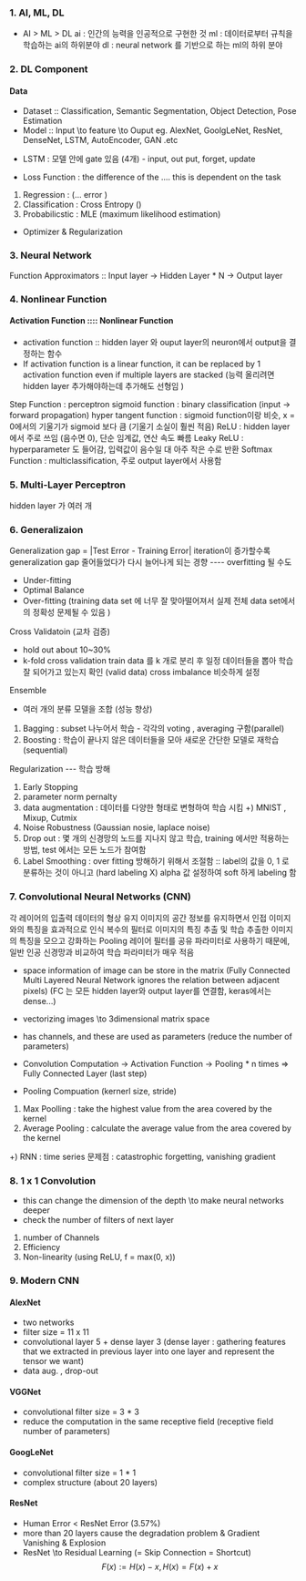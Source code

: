 ### 1. AI, ML, DL
- AI > ML > DL
ai : 인간의 능력을 인공적으로 구현한 것
ml : 데이터로부터 규칙을 학습하는 ai의 하위분야
dl : neural network 를 기반으로 하는 ml의 하위 분야

### 2. DL Component 
#### Data
- Dataset :: Classification, Semantic Segmentation, Object Detection, Pose Estimation 
- Model :: Input \to feature \to Ouput 
eg. AlexNet, GoolgLeNet, ResNet, DenseNet, LSTM, AutoEncoder, GAN .etc
+ LSTM : 모델 안에 gate 있음 (4개) - input, out put, forget, update


- Loss Function : the difference of the ....
this is dependent on the task
1. Regression :  (... error )
2. Classification : Cross Entropy ()
3. Probabilicstic : MLE (maximum likelihood estimation)
- Optimizer & Regularization 

### 3. Neural Network
Function Approximators ::
Input layer -> Hidden Layer * N -> Output layer

### 4. Nonlinear Function
#### Activation Function :::: Nonlinear Function
- activation function :: hidden layer 와 ouput layer의 neuron에서 output을 결정하는 함수 
- If activation function is a linear function, it can be replaced by 1 activation function even if multiple layers are stacked 
(능력 올리려면 hidden layer 추가해야하는데 추가해도 선형임 )

Step Function : perceptron
sigmoid function : binary classification 
(input -> forward propagation)
hyper tangent function : sigmoid function이랑 비슷, x = 0에서의 기울기가 sigmoid 보다 큼 (기울기 소실이 훨씬 적음)
ReLU : hidden layer에서 주로 쓰임 (음수면 0), 단순 임계값, 연산 속도 빠름 
Leaky ReLU : hyperparameter 도 들어감, 입력값이 음수일 대 아주 작은 수로 반환 
Softmax Function : multiclassification, 주로 output layer에서 사용함 


### 5. Multi-Layer Perceptron 
hidden layer 가 여러 개 

### 6. Generalizaion 
Generalization gap = |Test Error - Training Error|
iteration이 증가할수록  generalization gap 줄어들었다가 다시 늘어나게 되는 경향 ---- overfitting 될 수도 

- Under-fitting
- Optimal Balance
- Over-fitting (training data set 에 너무 잘 맞아떨어져서 실제 전체 data set에서의 정확성 문제될 수 있음 )

Cross Validatoin (교차 검증)
- hold out about 10~30%
- k-fold cross validation 
train data 를 k 개로 분리 후 일정 데이터들을 뽑아 학습 잘 되어가고 있는지 확인 (valid data)
cross imbalance 비슷하게 설정

Ensemble
- 여러 개의 분류 모델을 조합 (성능 향상)
1. Bagging : subset 나누어서 학습 - 각각의 voting , averaging 구함(parallel)
2. Boosting : 학습이 끝나지 않은 데이터들을 모아 새로운 간단한 모델로 재학습 (sequential)

Regularization --- 학습 방해
1. Early Stopping
2. parameter norm pernalty
3. data augmentation : 데이터를 다양한 형태로 변형하여 학습 시킴
+) MNIST , Mixup, Cutmix
4. Noise Robustness (Gaussian nosie, laplace noise)
5. Drop out : 몇 개의 신경망의 노드를 지나지 않고 학습, training 에서만 적용하는 방법, test 에서는 모든 노드가 참여함 
6. Label Smoothing : over fitting 방해하기 위해서 조절함 :: label의 값을 0, 1 로 분류하는 것이 아니고 (hard labeling X) alpha 값 설정하여 soft 하게 labeling 함 

### 7. Convolutional Neural Networks (CNN)

각 레이어의 입출력 데이터의 형상 유지
이미지의 공간 정보를 유지하면서 인접 이미지와의 특징을 효과적으로 인식
복수의 필터로 이미지의 특징 추출 및 학습
추출한 이미지의 특징을 모으고 강화하는 Pooling 레이어
필터를 공유 파라미터로 사용하기 때문에, 일반 인공 신경망과 비교하여 학습 파라미터가 매우 적음

- space information of image can be store in the matrix (Fully Connected Multi Layered Neural Network ignores the relation between adjacent pixels)
(FC 는 모든 hidden layer와 output layer를 연결함, keras에서는 dense...)
- vectorizing images \to 3dimensional matrix space 
- has channels, and these are used as parameters (reduce the number of parameters)
- Convolution Computation -> Activation Function -> Pooling *  n times => Fully Connected Layer (last step)

- Pooling Compuation (kernerl size, stride)
1. Max Poolling : take the highest value from the area covered by the kernel
2. Average Pooling : calculate the average value from the area covered by the kernel 


+) RNN : time series
문제점 : catastrophic forgetting, vanishing gradient 

### 8. 1 x 1 Convolution 
- this can change the dimension of the depth \to make neural networks deeper 
- check the number of filters of next layer

1. number of Channels
2. Efficiency
3. Non-linearity (using ReLU, f = max(0, x))

### 9. Modern CNN
#### AlexNet 
- two networks
- filter size = 11 x 11
- convolutional layer 5 + dense layer 3
(dense layer : gathering features that we extracted in previous layer into one layer and represent the tensor we want)
- data aug. , drop-out

#### VGGNet
- convolutional filter size = 3 * 3
- reduce the computation in the same receptive field (receptive field number of parameters)

#### GoogLeNet
- convolutional filter size = 1 * 1
- complex structure (about 20 layers)

#### ResNet
- Human Error < ResNet Error (3.57%)
- more than 20 layers cause the degradation problem & Gradient Vanishing & Explosion
- ResNet \to Residual Learning (= Skip Connection = Shortcut)
$$ F(x) := H(x) - x, H(x) = F(x) + x $$
